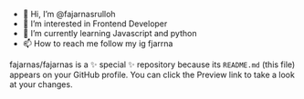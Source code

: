 - 👋 Hi, I’m @fajarnasrulloh
- 👀 I’m interested in Frontend Developer 
- 🌱 I’m currently learning Javascript and python
- 📫 How to reach me follow my ig fjarrna

fajarnas/fajarnas is a ✨ special ✨ repository because its `README.md` (this file) appears on your GitHub profile.
You can click the Preview link to take a look at your changes.

